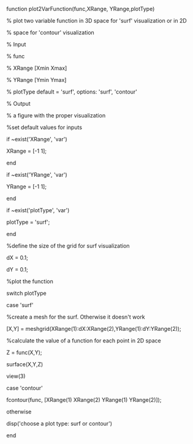 function plot2VarFunction(func,XRange, YRange,plotType)

% plot two variable function in 3D space for 'surf' visualization or in 2D

% space for 'contour' visualization

% Input

% func

% XRange [Xmin Xmax]

% YRange [Ymin Ymax]

% plotType default = 'surf', options: 'surf', 'contour'

% Output

% a figure with the proper visualization

%set default values for inputs

if ~exist('XRange', 'var')

XRange = [-1 1];

end

if ~exist('YRange', 'var')

YRange = [-1 1];

end

if ~exist('plotType', 'var')

plotType = 'surf';

end

%define the size of the grid for surf visualization

dX = 0.1;

dY = 0.1;

%plot the function

switch plotType

case 'surf'

%create a mesh for the surf. Otherwise it doesn't work

[X,Y] = meshgrid(XRange(1):dX:XRange(2),YRange(1):dY:YRange(2));

%calculate the value of a function for each point in 2D space

Z = func(X,Y);

surface(X,Y,Z)

view(3)

case 'contour'

fcontour(func, [XRange(1) XRange(2) YRange(1) YRange(2)]);

otherwise

disp('choose a plot type: surf or contour')

end